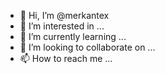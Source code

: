 - 👋 Hi, I’m @merkantex
- 👀 I’m interested in ...
- 🌱 I’m currently learning ...
- 💞️ I’m looking to collaborate on ...
- 📫 How to reach me ...

<!---
merkantex/merkantex is a ✨ special ✨ repository because its `README.md` (this file) appears on your GitHub profile.
You can click the Preview link to take a look at your changes.
--->
